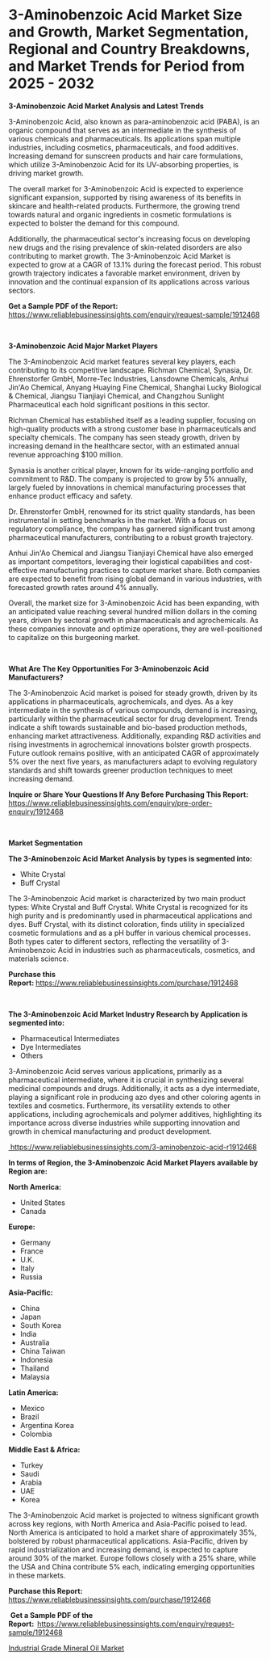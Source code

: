 <p><h1>3-Aminobenzoic Acid Market Size and Growth, Market Segmentation, Regional and Country Breakdowns, and Market Trends for Period from 2025 -  2032</h1></p><p><strong>3-Aminobenzoic Acid Market Analysis and Latest Trends</strong></p>
<p><p>3-Aminobenzoic Acid, also known as para-aminobenzoic acid (PABA), is an organic compound that serves as an intermediate in the synthesis of various chemicals and pharmaceuticals. Its applications span multiple industries, including cosmetics, pharmaceuticals, and food additives. Increasing demand for sunscreen products and hair care formulations, which utilize 3-Aminobenzoic Acid for its UV-absorbing properties, is driving market growth. </p><p>The overall market for 3-Aminobenzoic Acid is expected to experience significant expansion, supported by rising awareness of its benefits in skincare and health-related products. Furthermore, the growing trend towards natural and organic ingredients in cosmetic formulations is expected to bolster the demand for this compound. </p><p>Additionally, the pharmaceutical sector's increasing focus on developing new drugs and the rising prevalence of skin-related disorders are also contributing to market growth. The 3-Aminobenzoic Acid Market is expected to grow at a CAGR of 13.1% during the forecast period. This robust growth trajectory indicates a favorable market environment, driven by innovation and the continual expansion of its applications across various sectors.</p></p>
<p><strong>Get a Sample PDF of the Report:&nbsp;</strong> <a href="https://www.reliablebusinessinsights.com/enquiry/request-sample/1912468?utm_campaign=2244&utm_medium=2&utm_source=Github&utm_content=ia&utm_term=04022025&utm_id=3-aminobenzoic-acid">https://www.reliablebusinessinsights.com/enquiry/request-sample/1912468</a></p>
<p>&nbsp;</p>
<p><strong>3-Aminobenzoic Acid Major Market Players</strong></p>
<p><p>The 3-Aminobenzoic Acid market features several key players, each contributing to its competitive landscape. Richman Chemical, Synasia, Dr. Ehrenstorfer GmbH, Morre-Tec Industries, Lansdowne Chemicals, Anhui Jin'Ao Chemical, Anyang Huaying Fine Chemical, Shanghai Lucky Biological & Chemical, Jiangsu Tianjiayi Chemical, and Changzhou Sunlight Pharmaceutical each hold significant positions in this sector.</p><p>Richman Chemical has established itself as a leading supplier, focusing on high-quality products with a strong customer base in pharmaceuticals and specialty chemicals. The company has seen steady growth, driven by increasing demand in the healthcare sector, with an estimated annual revenue approaching $100 million.</p><p>Synasia is another critical player, known for its wide-ranging portfolio and commitment to R&D. The company is projected to grow by 5% annually, largely fueled by innovations in chemical manufacturing processes that enhance product efficacy and safety.</p><p>Dr. Ehrenstorfer GmbH, renowned for its strict quality standards, has been instrumental in setting benchmarks in the market. With a focus on regulatory compliance, the company has garnered significant trust among pharmaceutical manufacturers, contributing to a robust growth trajectory.</p><p>Anhui Jin'Ao Chemical and Jiangsu Tianjiayi Chemical have also emerged as important competitors, leveraging their logistical capabilities and cost-effective manufacturing practices to capture market share. Both companies are expected to benefit from rising global demand in various industries, with forecasted growth rates around 4% annually.</p><p>Overall, the market size for 3-Aminobenzoic Acid has been expanding, with an anticipated value reaching several hundred million dollars in the coming years, driven by sectoral growth in pharmaceuticals and agrochemicals. As these companies innovate and optimize operations, they are well-positioned to capitalize on this burgeoning market.</p></p>
<p>&nbsp;</p>
<p><strong>What Are The Key Opportunities For 3-Aminobenzoic Acid Manufacturers?</strong></p>
<p><p>The 3-Aminobenzoic Acid market is poised for steady growth, driven by its applications in pharmaceuticals, agrochemicals, and dyes. As a key intermediate in the synthesis of various compounds, demand is increasing, particularly within the pharmaceutical sector for drug development. Trends indicate a shift towards sustainable and bio-based production methods, enhancing market attractiveness. Additionally, expanding R&D activities and rising investments in agrochemical innovations bolster growth prospects. Future outlook remains positive, with an anticipated CAGR of approximately 5% over the next five years, as manufacturers adapt to evolving regulatory standards and shift towards greener production techniques to meet increasing demand.</p></p>
<p><strong>Inquire or Share Your Questions If Any Before Purchasing This Report:</strong> <a href="https://www.reliablebusinessinsights.com/enquiry/pre-order-enquiry/1912468?utm_campaign=2244&utm_medium=2&utm_source=Github&utm_content=ia&utm_term=04022025&utm_id=3-aminobenzoic-acid">https://www.reliablebusinessinsights.com/enquiry/pre-order-enquiry/1912468</a></p>
<p>&nbsp;</p>
<p><strong>Market Segmentation</strong></p>
<p><strong>The 3-Aminobenzoic Acid Market Analysis by types is segmented into:</strong></p>
<p><ul><li>White Crystal</li><li>Buff Crystal</li></ul></p>
<p><p>The 3-Aminobenzoic Acid market is characterized by two main product types: White Crystal and Buff Crystal. White Crystal is recognized for its high purity and is predominantly used in pharmaceutical applications and dyes. Buff Crystal, with its distinct coloration, finds utility in specialized cosmetic formulations and as a pH buffer in various chemical processes. Both types cater to different sectors, reflecting the versatility of 3-Aminobenzoic Acid in industries such as pharmaceuticals, cosmetics, and materials science.</p></p>
<p><strong>Purchase this Report:&nbsp;</strong><a href="https://www.reliablebusinessinsights.com/purchase/1912468?utm_campaign=2244&utm_medium=2&utm_source=Github&utm_content=ia&utm_term=04022025&utm_id=3-aminobenzoic-acid">https://www.reliablebusinessinsights.com/purchase/1912468</a></p>
<p>&nbsp;</p>
<p><strong>The 3-Aminobenzoic Acid Market Industry Research by Application is segmented into:</strong></p>
<p><ul><li>Pharmaceutical Intermediates</li><li>Dye Intermediates</li><li>Others</li></ul></p>
<p><p>3-Aminobenzoic Acid serves various applications, primarily as a pharmaceutical intermediate, where it is crucial in synthesizing several medicinal compounds and drugs. Additionally, it acts as a dye intermediate, playing a significant role in producing azo dyes and other coloring agents in textiles and cosmetics. Furthermore, its versatility extends to other applications, including agrochemicals and polymer additives, highlighting its importance across diverse industries while supporting innovation and growth in chemical manufacturing and product development.</p></p>
<p><a href="https://www.reliablebusinessinsights.com/3-aminobenzoic-acid-r1912468?utm_campaign=2244&utm_medium=2&utm_source=Github&utm_content=ia&utm_term=04022025&utm_id=3-aminobenzoic-acid">&nbsp;https://www.reliablebusinessinsights.com/3-aminobenzoic-acid-r1912468</a></p>
<p><strong>In terms of Region, the 3-Aminobenzoic Acid Market Players available by Region are:</strong></p>
<p>
    <p> <strong> North America: </strong>
        <ul>
            <li>United States</li>
            <li>Canada</li>
        </ul>
        </p> 
    <p> <strong> Europe: </strong>
        <ul>
            <li>Germany</li>
            <li>France</li>
            <li>U.K.</li>
            <li>Italy</li>
            <li>Russia</li>
        </ul>
        </p> 
    <p> <strong> Asia-Pacific: </strong>
        <ul>
            <li>China</li>
            <li>Japan</li>
            <li>South Korea</li>
            <li>India</li>
            <li>Australia</li>
            <li>China Taiwan</li>
            <li>Indonesia</li>
            <li>Thailand</li>
            <li>Malaysia</li>
        </ul>
        </p> 
    <p> <strong> Latin America: </strong>
        <ul>
            <li>Mexico</li>
            <li>Brazil</li>
            <li>Argentina Korea</li>
            <li>Colombia</li>
        </ul>
        </p> 
    <p> <strong> Middle East & Africa: </strong>
        <ul>
            <li>Turkey</li>
            <li>Saudi</li>
            <li>Arabia</li>
            <li>UAE</li>
            <li>Korea</li>
        </ul>
    </p>
    </p>
<p><p>The 3-Aminobenzoic Acid market is projected to witness significant growth across key regions, with North America and Asia-Pacific poised to lead. North America is anticipated to hold a market share of approximately 35%, bolstered by robust pharmaceutical applications. Asia-Pacific, driven by rapid industrialization and increasing demand, is expected to capture around 30% of the market. Europe follows closely with a 25% share, while the USA and China contribute 5% each, indicating emerging opportunities in these markets.</p></p>
<p><strong>Purchase this Report: </strong><a href="https://www.reliablebusinessinsights.com/purchase/1912468?utm_campaign=2244&utm_medium=2&utm_source=Github&utm_content=ia&utm_term=04022025&utm_id=3-aminobenzoic-acid">https://www.reliablebusinessinsights.com/purchase/1912468</a></p>
<p>&nbsp;<strong>Get a Sample PDF of the Report:&nbsp;&nbsp;</strong><a href="https://www.reliablebusinessinsights.com/enquiry/request-sample/1912468?utm_campaign=2244&utm_medium=2&utm_source=Github&utm_content=ia&utm_term=04022025&utm_id=3-aminobenzoic-acid">https://www.reliablebusinessinsights.com/enquiry/request-sample/1912468</a></p>
<p><strong></strong></p>
<p><p><a href="https://github.com/klindsey95/Market-Research-Report-List-1/blob/main/industrial-grade-mineral-oil-market.md?utm_campaign=2244&utm_medium=2&utm_source=Github&utm_content=ia&utm_term=04022025&utm_id=3-aminobenzoic-acid">Industrial Grade Mineral Oil Market</a></p></p>